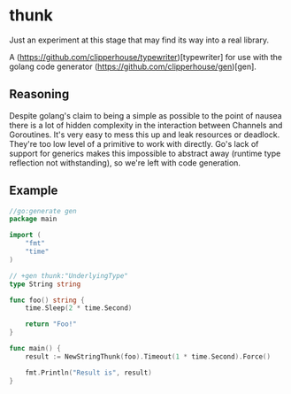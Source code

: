 # thunk
Just an experiment at this stage that may find its way into a real library.

A (https://github.com/clipperhouse/typewriter)[typewriter] for use with the golang code generator (https://github.com/clipperhouse/gen)[gen].

## Reasoning
Despite golang's claim to being a simple as possible to the point of nausea there is a lot of hidden complexity in the interaction between Channels and Goroutines. It's very easy to mess this up and leak resources or deadlock. They're too low level of a primitive to work with directly. Go's lack of support for generics makes this impossible to abstract away (runtime type reflection not withstanding), so we're left with code generation.

## Example

```go
//go:generate gen
package main

import (
	"fmt"
	"time"
)

// +gen thunk:"UnderlyingType"
type String string

func foo() string {
	time.Sleep(2 * time.Second)

	return "Foo!"
}

func main() {
	result := NewStringThunk(foo).Timeout(1 * time.Second).Force()

	fmt.Println("Result is", result)
}
```
